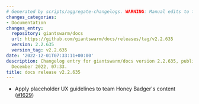 ```yaml
---
# Generated by scripts/aggregate-changelogs. WARNING: Manual edits to this files will be overwritten.
changes_categories:
- Documentation
changes_entry:
  repository: giantswarm/docs
  url: https://github.com/giantswarm/docs/releases/tag/v2.2.635
  version: 2.2.635
  version_tag: v2.2.635
date: '2022-12-01T07:33:11+00:00'
description: Changelog entry for giantswarm/docs version 2.2.635, published on 01
  December 2022, 07:33.
title: docs release v2.2.635
---
```


- Apply placeholder UX guidelines to team Honey Badger's content ([#1629](https://github.com/giantswarm/docs/pull/1629))
